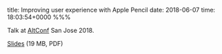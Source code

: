 title: Improving user experience with Apple Pencil
date: 2018-06-07
time: 18:03:54+0000
%%%

Talk at [AltConf](http://altconf.com/) San Jose 2018.

[Slides](https://files.douglashill.co/improving-user-experience-with-apple-pencil-altconf-2018.pdf) (19 MB, PDF)
